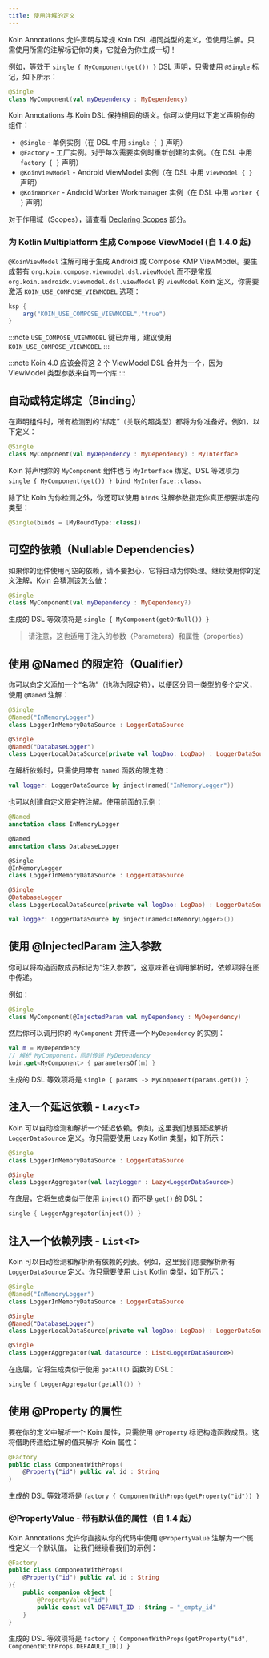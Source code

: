 ```yaml
---
title: 使用注解的定义
---
```

Koin Annotations 允许声明与常规 Koin DSL 相同类型的定义，但使用注解。只需使用所需的注解标记你的类，它就会为你生成一切！

例如，等效于 `single { MyComponent(get()) }` DSL 声明，只需使用 `@Single` 标记，如下所示：

```kotlin
@Single
class MyComponent(val myDependency : MyDependency)
```

Koin Annotations 与 Koin DSL 保持相同的语义。你可以使用以下定义声明你的组件：

- `@Single` - 单例实例（在 DSL 中用 `single { }` 声明）
- `@Factory` - 工厂实例。对于每次需要实例时重新创建的实例。（在 DSL 中用 `factory { }` 声明）
- `@KoinViewModel` - Android ViewModel 实例（在 DSL 中用 `viewModel { }` 声明）
- `@KoinWorker` - Android Worker Workmanager 实例（在 DSL 中用 `worker { }` 声明）

对于作用域（Scopes），请查看 [Declaring Scopes](/reference/koin-core/scopes.md) 部分。

### 为 Kotlin Multiplatform 生成 Compose ViewModel (自 1.4.0 起)

`@KoinViewModel` 注解可用于生成 Android 或 Compose KMP ViewModel。要生成带有 `org.koin.compose.viewmodel.dsl.viewModel` 而不是常规 `org.koin.androidx.viewmodel.dsl.viewModel` 的 `viewModel` Koin 定义，你需要激活 `KOIN_USE_COMPOSE_VIEWMODEL` 选项：

```groovy
ksp {
    arg("KOIN_USE_COMPOSE_VIEWMODEL","true")
}
```

:::note
    `USE_COMPOSE_VIEWMODEL` 键已弃用，建议使用 `KOIN_USE_COMPOSE_VIEWMODEL`
:::

:::note
    Koin 4.0 应该会将这 2 个 ViewModel DSL 合并为一个，因为 ViewModel 类型参数来自同一个库
:::

## 自动或特定绑定（Binding）

在声明组件时，所有检测到的“绑定”（关联的超类型）都将为你准备好。例如，以下定义：

```kotlin
@Single
class MyComponent(val myDependency : MyDependency) : MyInterface
```

Koin 将声明你的 `MyComponent` 组件也与 `MyInterface` 绑定。DSL 等效项为 `single { MyComponent(get()) } bind MyInterface::class`。

除了让 Koin 为你检测之外，你还可以使用 `binds` 注解参数指定你真正想要绑定的类型：

 ```kotlin
@Single(binds = [MyBoundType::class])
```

## 可空的依赖（Nullable Dependencies）

如果你的组件使用可空的依赖，请不要担心，它将自动为你处理。继续使用你的定义注解，Koin 会猜测该怎么做：

```kotlin
@Single
class MyComponent(val myDependency : MyDependency?)
```

生成的 DSL 等效项将是 `single { MyComponent(getOrNull()) }`

> 请注意，这也适用于注入的参数（Parameters）和属性（properties）

## 使用 @Named 的限定符（Qualifier）

你可以向定义添加一个“名称”（也称为限定符），以便区分同一类型的多个定义，使用 `@Named` 注解：

```kotlin
@Single
@Named("InMemoryLogger")
class LoggerInMemoryDataSource : LoggerDataSource

@Single
@Named("DatabaseLogger")
class LoggerLocalDataSource(private val logDao: LogDao) : LoggerDataSource
```

在解析依赖时，只需使用带有 `named` 函数的限定符：

```kotlin
val logger: LoggerDataSource by inject(named("InMemoryLogger"))
```

也可以创建自定义限定符注解。使用前面的示例：

```kotlin
@Named
annotation class InMemoryLogger

@Named
annotation class DatabaseLogger

@Single
@InMemoryLogger
class LoggerInMemoryDataSource : LoggerDataSource

@Single
@DatabaseLogger
class LoggerLocalDataSource(private val logDao: LogDao) : LoggerDataSource
```

```kotlin
val logger: LoggerDataSource by inject(named<InMemoryLogger>())
```

## 使用 @InjectedParam 注入参数

你可以将构造函数成员标记为“注入参数”，这意味着在调用解析时，依赖项将在图中传递。

例如：

```kotlin
@Single
class MyComponent(@InjectedParam val myDependency : MyDependency)
```

然后你可以调用你的 `MyComponent` 并传递一个 `MyDependency` 的实例：

```kotlin
val m = MyDependency
// 解析 MyComponent，同时传递 MyDependency
koin.get<MyComponent> { parametersOf(m) }
```

生成的 DSL 等效项将是 `single { params -> MyComponent(params.get()) }`

## 注入一个延迟依赖 - `Lazy<T>`

Koin 可以自动检测和解析一个延迟依赖。例如，这里我们想要延迟解析 `LoggerDataSource` 定义。你只需要使用 `Lazy` Kotlin 类型，如下所示：

```kotlin
@Single
class LoggerInMemoryDataSource : LoggerDataSource

@Single
class LoggerAggregator(val lazyLogger : Lazy<LoggerDataSource>)
```

在底层，它将生成类似于使用 `inject()` 而不是 `get()` 的 DSL：

```kotlin
single { LoggerAggregator(inject()) }
```

## 注入一个依赖列表 - `List<T>`

Koin 可以自动检测和解析所有依赖的列表。例如，这里我们想要解析所有 `LoggerDataSource` 定义。你只需要使用 `List` Kotlin 类型，如下所示：

```kotlin
@Single
@Named("InMemoryLogger")
class LoggerInMemoryDataSource : LoggerDataSource

@Single
@Named("DatabaseLogger")
class LoggerLocalDataSource(private val logDao: LogDao) : LoggerDataSource

@Single
class LoggerAggregator(val datasource : List<LoggerDataSource>)
```

在底层，它将生成类似于使用 `getAll()` 函数的 DSL：

```kotlin
single { LoggerAggregator(getAll()) }
```

## 使用 @Property 的属性

要在你的定义中解析一个 Koin 属性，只需使用 `@Property` 标记构造函数成员。这将借助传递给注解的值来解析 Koin 属性：

```kotlin
@Factory
public class ComponentWithProps(
    @Property("id") public val id : String
)
```

生成的 DSL 等效项将是 `factory { ComponentWithProps(getProperty("id")) }`

### @PropertyValue - 带有默认值的属性（自 1.4 起）

Koin Annotations 允许你直接从你的代码中使用 `@PropertyValue` 注解为一个属性定义一个默认值。
让我们继续看我们的示例：

```kotlin
@Factory
public class ComponentWithProps(
    @Property("id") public val id : String
){
    public companion object {
        @PropertyValue("id")
        public const val DEFAULT_ID : String = "_empty_id"
    }
}
```

生成的 DSL 等效项将是 `factory { ComponentWithProps(getProperty("id", ComponentWithProps.DEFAAULT_ID)) }`